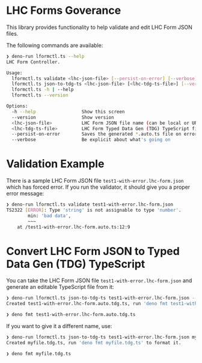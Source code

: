 # LHC Forms Goverance

This library provides functionality to help validate and edit LHC Form JSON files.

The following commands are available:

```bash
❯ deno-run lformctl.ts --help
LHC Form Controller.

Usage:
  lformctl.ts validate <lhc-json-file> [--persist-on-error] [--verbose]
  lformctl.ts json-to-tdg-ts <lhc-json-file> [<lhc-tdg-ts-file>] [--verbose]
  lformctl.ts -h | --help
  lformctl.ts --version

Options:
  -h --help                 Show this screen
  --version                 Show version
  <lhc-json-file>           LHC Form JSON file name (can be local or URL)
  <lhc-tdg-ts-file>         LHC Form Typed Data Gen (TDG) TypeScript file name
  --persist-on-error        Saves the generated *.auto.ts file on error
  --verbose                 Be explicit about what's going on
```

# Validation Example

There is a sample LHC Form JSON file `test1-with-error.lhc-form.json` which has forced error. 
If you run the validator, it should give you a proper error message:

```bash
❯ deno-run lformctl.ts validate test1-with-error.lhc-form.json
TS2322 [ERROR]: Type 'string' is not assignable to type 'number'.
        min: 'bad data',
        ~~~
    at /test1-with-error.lhc-form.auto.ts:12:9
```

# Convert LHC Form JSON to Typed Data Gen (TDG) TypeScript

You can take the LHC Form JSON file `test1-with-error.lhc-form.json` and generate an editable
TypeScript file from it:

```bash
❯ deno-run lformctl.ts json-to-tdg-ts test1-with-error.lhc-form.json --verbose
Created test1-with-error.lhc-form.auto.tdg.ts, run 'deno fmt test1-with-error.lhc-form.auto.tdg.ts' to format it.

❯ deno fmt test1-with-error.lhc-form.auto.tdg.ts
```

If you want to give it a different name, use:

```bash
❯ deno-run lformctl.ts json-to-tdg-ts test1-with-error.lhc-form.json myfile --verbose
Created myfile.tdg.ts, run 'deno fmt myfile.tdg.ts' to format it.

❯ deno fmt myfile.tdg.ts
```
